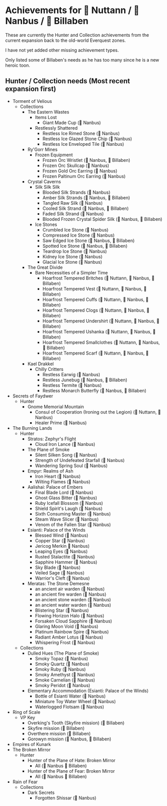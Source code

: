 # Achievements for &#x1F4D7; Nuttann / &#x1F4D8; Nanbus / &#x1F4D9; Billaben

These are currently the Hunter and Collection achievements from the current expansion
back to the old-world Everquest zones.

I have not yet added other missing achievement types. 

Only listed some of Billaben's needs as he has too many since he is a new heroic toon.

## Hunter / Collection needs (Most recent expansion first)
- Torment of Velious
  - Collections
    - The Eastern Wastes
      - Items Lost
        - Giant Made Cup (&#x1F4D8; Nanbus)
      - Restlessly Shattered
        - Restless Ice Rimed Stone (&#x1F4D8; Nanbus)
        - Restless Ice Glazed Stone Chip (&#x1F4D8; Nanbus)
        - Restless Ice Enveloped Tile (&#x1F4D8; Nanbus)
    - Ry'Gorr Mines
      - Frozen Equipment
        - Frozen Orc Wristlet (&#x1F4D8; Nanbus, &#x1F4D9; Billaben)
        - Frozen Orc Skullcap (&#x1F4D8; Nanbus)
        - Frozen Gold Orc Earring (&#x1F4D8; Nanbus)
        - Frozen Paltinum Orc Earring (&#x1F4D8; Nanbus)
    - Crystal Caverns
      - Silk Silk Silk
        - Blooded Silk Strands (&#x1F4D8; Nanbus)
        - Amber Silk Strands (&#x1F4D8; Nanbus, &#x1F4D9; Billaben)
        - Tangled Raw Silk (&#x1F4D8; Nanbus)
        - Cooled Silk Strand (&#x1F4D8; Nanbus, &#x1F4D9; Billaben)
        - Faded Silk Strand (&#x1F4D8; Nanbus)
        - Blooded Frozen Crystal Spider Silk (&#x1F4D8; Nanbus, &#x1F4D9; Billaben)
      - Ice Stones
        - Crumbled Ice Stone (&#x1F4D8; Nanbus)
        - Compressed Ice Stone (&#x1F4D8; Nanbus)
        - Saw Edged Ice Stone (&#x1F4D8; Nanbus, &#x1F4D9; Billaben)
        - Spotted Ice Stone (&#x1F4D8; Nanbus, &#x1F4D9; Billaben)
        - Teardrop Ice Stone (&#x1F4D8; Nanbus)
        - Kidney Ice Stone (&#x1F4D8; Nanbus)
        - Glacial Ice Stone (&#x1F4D8; Nanbus)
    - The Great Divide
      - Bare Necessities of a Simpler Time
        - Hoarfrost Tempered Britches (&#x1F4D7; Nuttann, &#x1F4D8; Nanbus, &#x1F4D9; Billaben)
        - Hoarfrost Tempered Vest (&#x1F4D7; Nuttann, &#x1F4D8; Nanbus, &#x1F4D9; Billaben)
        - Hoarfrost Tempered Cuffs (&#x1F4D7; Nuttann, &#x1F4D8; Nanbus, &#x1F4D9; Billaben)
        - Hoarfrost Tempered Clogs (&#x1F4D7; Nuttann, &#x1F4D8; Nanbus, &#x1F4D9; Billaben)
        - Hoarfrost Tempered Undershirt (&#x1F4D7; Nuttann, &#x1F4D8; Nanbus, &#x1F4D9; Billaben)
        - Hoarfrost Tempered Ushanka (&#x1F4D7; Nuttann, &#x1F4D8; Nanbus, &#x1F4D9; Billaben)
        - Hoarfrost Tempered Smallclothes (&#x1F4D7; Nuttann, &#x1F4D8; Nanbus, &#x1F4D9; Billaben)
        - Hoarfrost Tempered Scarf (&#x1F4D7; Nuttann, &#x1F4D8; Nanbus, &#x1F4D9; Billaben)
    - Kael Drakkel
      - Chilly Critters
        - Restless Earwig (&#x1F4D8; Nanbus)
        - Restless Junebug (&#x1F4D8; Nanbus, &#x1F4D9; Billaben)
        - Restless Termite (&#x1F4D8; Nanbus)
        - Restless Monarch Butterfly (&#x1F4D8; Nanbus, &#x1F4D9; Billaben)
- Secrets of Faydwer
  - Hunter
    - Gnome Memorial Mountain
      - Consul of Cooperation (Ironing out the Legion) (&#x1F4D7; Nuttann, &#x1F4D8; Nanbus)
      - Healer Prime (&#x1F4D8; Nanbus)
- The Burning Lands
  - Hunter
    - Stratos: Zephyr's Flight
      - Cloud Iron Lance (&#x1F4D8; Nanbus)
    - The Plane of Smoke
      - Silent Silken Song (&#x1F4D8; Nanbus)
      - Strength of Undefeated Starfall (&#x1F4D8; Nanbus)
      - Wandering Spring Soul (&#x1F4D8; Nanbus)
    - Empyr: Realms of Ash
      - Iron Heart (&#x1F4D8; Nanbus)
      - Wilting Flames (&#x1F4D8; Nanbus)
    - Aalishai: Palace of Embers
      - Final Blade Lord (&#x1F4D8; Nanbus)
      - Ghost Glass Bitter (&#x1F4D8; Nanbus)
      - Ruby Icefall Blossom (&#x1F4D8; Nanbus)
      - Shield Spirit's Laugh (&#x1F4D8; Nanbus)
      - Sixth Consuming Master (&#x1F4D8; Nanbus)
      - Steam Wave Slicer (&#x1F4D8; Nanbus)
      - Venom of the Fallen Star (&#x1F4D8; Nanbus)
    - Esianti: Palace of the Winds
      - Blessed Wind (&#x1F4D8; Nanbus)
      - Copper Star (&#x1F4D8; Nanbus)
      - Jericog Merkin &#x1F4D8; Nanbus)
      - Leaping Eyes (&#x1F4D8; Nanbus)
      - Rusted Stalactite (&#x1F4D8; Nanbus)
      - Sapphire Hammer (&#x1F4D8; Nanbus)
      - Sky Blade (&#x1F4D8; Nanbus)
      - Veiled Sage (&#x1F4D8; Nanbus)
      - Warrior's Cleft (&#x1F4D8; Nanbus)
    - Meratas: The Stone Demesne
      - an ancient air warden (&#x1F4D8; Nanbus)
      - an ancient fire warden (&#x1F4D8; Nanbus)
      - an ancient stone warden (&#x1F4D8; Nanbus)
      - an ancient water warden (&#x1F4D8; Nanbus)
      - Blistering Star (&#x1F4D8; Nanbus)
      - Flowing Horizon Halo (&#x1F4D8; Nanbus)
      - Forsaken Cloud Sapphire (&#x1F4D8; Nanbus)
      - Glaring Moon Void (&#x1F4D8; Nanbus)
      - Platinum Rainbow Spire (&#x1F4D8; Nanbus)
      - Radiant Amber Lotus (&#x1F4D8; Nanbus)
      - Whispering Frost (&#x1F4D8; Nanbus)
  - Collections
    - Dulled Hues (The Plane of Smoke)
      - Smoky Topaz (&#x1F4D8; Nanbus)
      - Smoky Quartz (&#x1F4D8; Nanbus)
      - Smoky Ruby (&#x1F4D8; Nanbus)
      - Smoky Amethyst (&#x1F4D8; Nanbus)
      - Smoke Carnelian (&#x1F4D8; Nanbus)
      - Smoky Peridot (&#x1F4D8; Nanbus)
    - Elementary Accommodation (Esianti: Palace of the Winds)
      - Bottle of Esianti Water (&#x1F4D8; Nanbus)
      - Miniature Toy Water Wheel (&#x1F4D8; Nanbus)
      - Waterlogged Flotsam (&#x1F4D8; Nanbus)
- Ring of Scale
  - VP Key
    - Overking's Tooth (Skyfire mission) (&#x1F4D9; Billaben)
    - Skyfire mission (&#x1F4D9; Billaben)
    - Overthere mission (&#x1F4D9; Billaben)
    - Gorowyn mission (&#x1F4D8; Nanbus, &#x1F4D9; Billaben)
- Empires of Kunark
- The Broken Mirror
  - Hunter
    - Hunter of the Plane of Hate: Broken Mirror
      - All (&#x1F4D8; Nanbus &#x1F4D9; Billaben)
    - Hunter of the Plane of Fear: Broken Mirror
      - All (&#x1F4D8; Nanbus &#x1F4D9; Billaben)
- Rain of Fear
  - Collections
    - Dark Secrets
      - Forgotten Shissar (&#x1F4D8; Nanbus)
